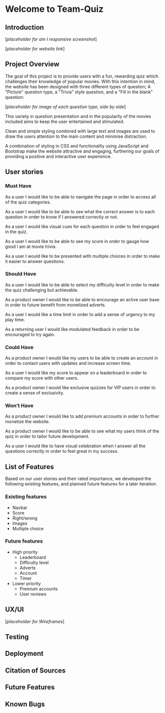 # Welcome to Team-Quiz

## Introduction

[*placeholder for am I responsive screenshot*]

[*placeholder for website link*]

## Project Overview

The goal of this project is to provide users with a fun, rewarding quiz which challenges their knowledge of popular movies.
With this intention in mind, the website has been designed with three different types of question; A "Picture" question type, a "Trivia" style question, and a "Fill in the blank" question:

[*placeholder for image of each question type, side by side*]

This variety in question presentation and in the popularity of the movies included aims to keep the user entertained and stimulated.

Clean and simple styling combined with large text and images are used to draw the users attention to the main content and minimise distraction.

A combination of styling in CSS and functionality using JavaScript and Bootstrap make the website attractive and engaging, furthering our goals of providing a positive and interactive user experience.

## User stories

### Must Have

As a user I would like to be able to navigate the page in order to access all of the quiz categories. 

As a user I would like to be able to see what the correct answer is to each question in order to know if I answered correctly or not. 

As a user I would like visual cues for each question in order to feel engaged in the quiz.

As a user I would like to be able to see my score in order to gauge how good I am at movie trivia.

As a user I would like to be presented with multiple choices in order to make it easier to answer questions.

### Should Have

As a user I would like to be able to select my difficulty level in order to make the quiz challenging but achievable.

As a product owner I would like to be able to encourage an active user base in order to future benefit from monetized adverts.

As a user I would like a time limit in order to add a sense of urgency to my play time.

As a returning user I would like modulated feedback in order to be encouraged to try again.


### Could Have

As a product owner I would like my users to be able to create an account in order to contact users with updates and increase screen time. 

As a user I would like my score to appear on a leaderboard in order to compare my score with other users.

As a product owner I would like exclusive quizzes for VIP users in order to create a sense of exclusivity.


### Won’t Have

As a product owner I would like to add premium accounts in order to further monetize the website.

As a product owner I would like to be able to see what my users think of the quiz in order to tailor future development.

As a user I would like to have visual celebration when I answer all the questions correctly in order to feel great in my success.

## List of Features

Based on our user stories and their rated importance, we developed the following existing features, and planned future features for a later iteration.

### Existing features
- Navbar
- Score
- Right/wrong
- Images
- Multiple choice


### Future features

- High priority
    - Leaderboard
    - Difficulty level
    - Adverts
    - Account
    - Timer
- Lower priority
    - Premium accounts
    - User reviews

## UX/UI

[*placeholder for Wireframes*]


## Testing

## Deployment

## Citation of Sources

## Future Features

## Known Bugs
